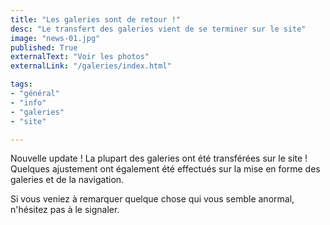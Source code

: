 ```yaml
---
title: "Les galeries sont de retour !"
desc: "Le transfert des galeries vient de se terminer sur le site"
image: "news-01.jpg"
published: True
externalText: "Voir les photos"
externalLink: "/galeries/index.html"

tags:
- "général"
- "info"
- "galeries"
- "site"

---
```

Nouvelle update ! La plupart des galeries ont été transférées sur le site ! Quelques ajustement ont également été effectués sur la mise en forme 
des galeries et de la navigation. 

Si vous veniez à remarquer quelque chose qui vous semble anormal, n'hésitez pas à le signaler.